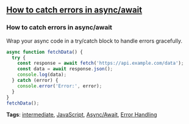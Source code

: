 ## [How to catch errors in async/await](#how-to-catch-errors-in-async-await)

### How to catch errors in async/await

Wrap your async code in a try/catch block to handle errors gracefully.

```javascript
async function fetchData() {
  try {
    const response = await fetch('https://api.example.com/data');
    const data = await response.json();
    console.log(data);
  } catch (error) {
    console.error('Error:', error);
  }
}
fetchData();
```

**Tags**: [intermediate](./level/intermediate), [JavaScript](./theme/javascript), [Async/Await](./theme/async_await), [Error Handling](./theme/error_handling)


